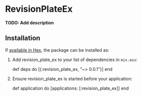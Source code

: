 # RevisionPlateEx

**TODO: Add description**

## Installation

If [available in Hex](https://hex.pm/docs/publish), the package can be installed as:

  1. Add revision_plate_ex to your list of dependencies in `mix.exs`:

        def deps do
          [{:revision_plate_ex, "~> 0.0.1"}]
        end

  2. Ensure revision_plate_ex is started before your application:

        def application do
          [applications: [:revision_plate_ex]]
        end

